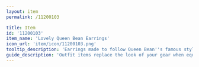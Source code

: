 ```yaml
---
layout: item
permalink: /11200103

title: Item
id: '11200103'
item_name: 'Lovely Queen Bean Earrings'
icon_url: 'item/icon/11200103.png'
tooltip_description: 'Earrings made to follow Queen Bean''s famous style.'
guide_description: 'Outfit items replace the look of your gear when equipped.'
---
```

